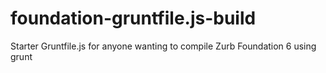 # foundation-gruntfile.js-build
Starter Gruntfile.js for anyone wanting to compile Zurb Foundation 6 using grunt
